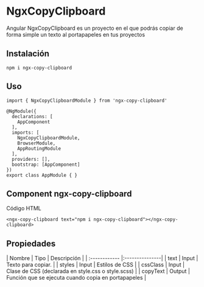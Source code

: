# NgxCopyClipboard


Angular NgxCopyClipboard es un proyecto en el que podrás copiar de forma simple un texto al portapapeles en tus proyectos


## Instalación

```
npm i ngx-copy-clipboard
```


## Uso

```
import { NgxCopyClipboardModule } from 'ngx-copy-clipboard'

@NgModule({
  declarations: [
    AppComponent
  ],
  imports: [
    NgxCopyClipboardModule,
    BrowserModule,
    AppRoutingModule
  ],
  providers: [],
  bootstrap: [AppComponent]
})
export class AppModule { }
```

## Component ngx-copy-clipboard

Código HTML
```
<ngx-copy-clipboard text="npm i ngx-copy-clipboard"></ngx-copy-clipboard>
```


## Propiedades
| Nombre  | Tipo  | Descripción |
| :------------ |:---------------|
| text     |  Input  | Texto para copiar. |
| styles      |  Input  |  Estilos de CSS |
| cssClass |  Input  |  Clase de CSS (declarada en style.css o style.scss) |
| copyText |  Output  |  Función que se ejecuta cuando copia en portapapeles |